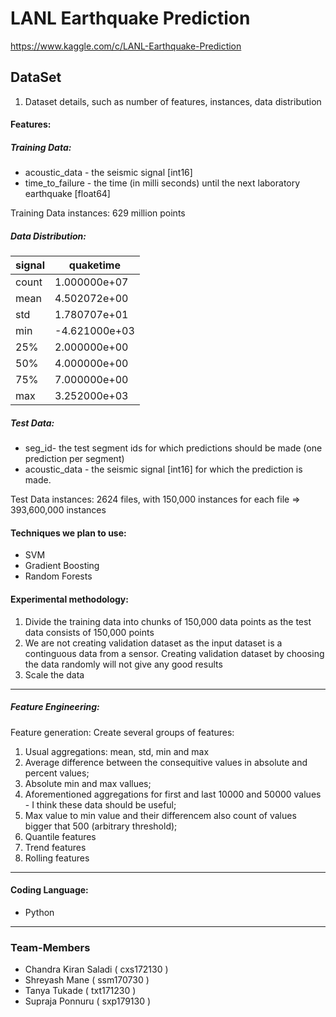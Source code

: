 # LANL Earthquake Prediction
https://www.kaggle.com/c/LANL-Earthquake-Prediction

## DataSet

1.	Dataset details, such as number of features, instances, data distribution

#### Features:
##### Training Data:
 * acoustic_data - the seismic signal [int16]
 * time_to_failure - the time (in milli seconds) until the next laboratory earthquake [float64]

Training Data instances: 629 million points 

##### Data Distribution:

signal |	quaketime
--- | --- 
count| 1.000000e+07	 |  1.000000e+07
mean | 4.502072e+00  |	5.183598e+00
std	 | 1.780707e+01	 |  5.091286e+00
min	 | -4.621000e+03 |	7.954798e-04
25%	 | 2.000000e+00	 |  6.498971e-01
50%	 | 4.000000e+00	 |  1.298899e+00
75%	 | 7.000000e+00	 |  1.089170e+01
max	 | 3.252000e+03	 |  1.154080e+01

 ##### Test Data:

* seg_id- the test segment ids for which predictions should be made (one prediction per segment)
* acoustic_data - the seismic signal [int16] for which the prediction is made.

Test Data instances: 2624 files, with 150,000 instances for each file => 393,600,000 instances

#### Techniques we plan to use: 
* SVM
* Gradient Boosting
* Random Forests

#### Experimental methodology: 
1) Divide the training data into chunks of 150,000 data points as the test data consists of 150,000 points
2) We are not creating validation dataset as the input dataset is a continguous data from a sensor. Creating validation dataset by choosing the data randomly will not give any good results
3) Scale the data

***
##### Feature Engineering: 
Feature generation: Create several groups of features:

1) Usual aggregations: mean, std, min and max
2) Average difference between the consequitive values in absolute and percent values;
3) Absolute min and max vallues;
4) Aforementioned aggregations for first and last 10000 and 50000 values - I think these data should be useful;
5) Max value to min value and their differencem also count of values bigger that 500 (arbitrary threshold);
6) Quantile features
7) Trend features
8) Rolling features
***

#### Coding Language:
 * Python

--- 
### Team-Members
* Chandra Kiran Saladi ( cxs172130 )
* Shreyash Mane ( ssm170730 )
* Tanya Tukade ( txt171230 )
* Supraja Ponnuru ( sxp179130 )

